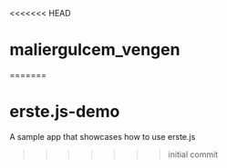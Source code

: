 <<<<<<< HEAD
# maliergulcem_vengen
=======
# erste.js-demo
A sample app that showcases how to use erste.js
>>>>>>> initial commit
